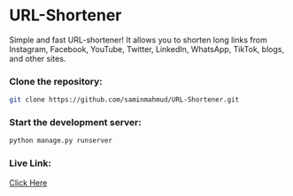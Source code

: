 
# URL-Shortener

Simple and fast URL-shortener! It allows you to shorten long links from Instagram, Facebook, YouTube, Twitter, LinkedIn, WhatsApp, TikTok, blogs, and other sites.



### Clone the repository:

```bash
git clone https://github.com/saminmahmud/URL-Shortener.git
```
### Start the development server:

```bash
python manage.py runserver
```

### Live Link:

[Click Here](https://url-shortener-7msx.onrender.com/)

